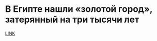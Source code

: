 # В Египте нашли «золотой город», затерянный на три тысячи лет



[LINK](https://varlamov.ru/4234425.html)